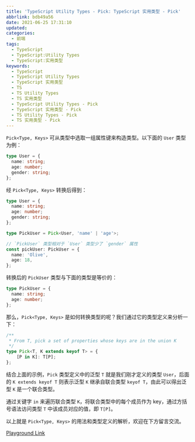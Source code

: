 ```yaml
---
title: 'TypeScript Utility Types - Pick: TypeScript 实用类型 - Pick'
abbrlink: bdb49a56
date: 2021-06-25 17:31:10
updated:
categories:
  - 前端
tags:
  - TypeScript
  - TypeScript:Utility Types
  - TypeScript:实用类型
keywords:
  - TypeScript
  - TypeScript Utility Types
  - TypeScript 实用类型
  - TS
  - TS Utility Types
  - TS 实用类型
  - TypeScript Utility Types - Pick
  - TypeScript 实用类型 - Pick
  - TS Utility Types - Pick
  - TS 实用类型 - Pick
---
```


`Pick<Type, Keys>` 可从类型中选取一组属性键来构造类型。以下面的 `User` 类型为例：

```typescript
type User = {
  name: string;
  age: number;
  gender: string;
};
```

<!-- more -->

经 `Pick<Type, Keys>` 转换后得到：

```typescript
type User = {
  name: string;
  age: number;
  gender: string;
};

type PickUser = Pick<User, 'name' | 'age'>;

// `PickUser` 类型相对于 `User` 类型少了 `gender` 属性
const pickUser: PickUser = {
  name: 'Olive',
  age: 18,
};
```

转换后的 `PickUser` 类型与下面的类型是等价的：

```typescript
type PickUser = {
  name: string;
  age: number;
};
```

那么，`Pick<Type, Keys>` 是如何转换类型的呢？我们通过它的类型定义来分析一下：

```typescript
/**
 * From T, pick a set of properties whose keys are in the union K
 */
type Pick<T, K extends keyof T> = {
    [P in K]: T[P];
};
```

结合上面的示例，`Pick` 类型定义中的泛型 `T` 就是我们刚才定义的类型 `User`，后面的 `K extends keyof T` 则表示泛型 `K` 继承自联合类型 `keyof T`，由此可以得出泛型 `K` 是一个联合类型。

通过关键字 `in` 来遍历联合类型 `K`，将联合类型中的每个成员作为 key，通过方括号语法访问类型 `T` 中该成员对应的值，即 `T[P]`。

以上就是 `Pick<Type, Keys>` 的用法和类型定义的解析，欢迎在下方留言交流。

[Playground Link](https://www.typescriptlang.org/zh/play?#code/C4TwDgpgBAqgzhATlAvFA3gKClAdgQwFsIAuKOYRAS1wHMBubKfW0vAV0ICMlGdXcAEyRkK1OowC+jTKEhQAClQDGAa3hJUilaoA8GxABooAcgLETUAD6mWEEwD4ZAemdQABkrUH3UQN4+gNHqgB9ugJ-agHFyHj7+AYCIOoBhch4Cwoi+gHo6gOQGmMoA9rgUUGA6BmRe6gjIaFg45mwmAPIANlQAbvaGTHZkAIwAHO3SmEA)


